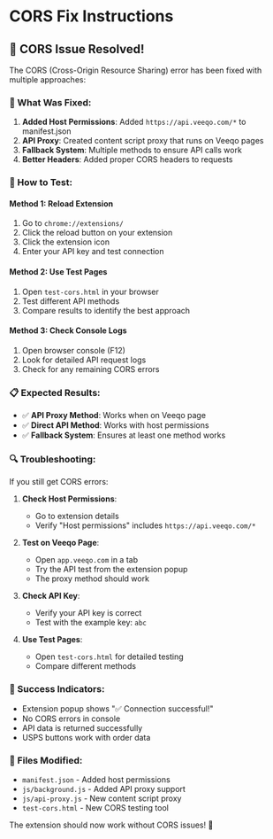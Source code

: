 # CORS Fix Instructions

## 🚨 **CORS Issue Resolved!**

The CORS (Cross-Origin Resource Sharing) error has been fixed with multiple approaches:

### **🔧 What Was Fixed:**

1. **Added Host Permissions**: Added `https://api.veeqo.com/*` to manifest.json
2. **API Proxy**: Created content script proxy that runs on Veeqo pages
3. **Fallback System**: Multiple methods to ensure API calls work
4. **Better Headers**: Added proper CORS headers to requests

### **🚀 How to Test:**

#### **Method 1: Reload Extension**
1. Go to `chrome://extensions/`
2. Click the reload button on your extension
3. Click the extension icon
4. Enter your API key and test connection

#### **Method 2: Use Test Pages**
1. Open `test-cors.html` in your browser
2. Test different API methods
3. Compare results to identify the best approach

#### **Method 3: Check Console Logs**
1. Open browser console (F12)
2. Look for detailed API request logs
3. Check for any remaining CORS errors

### **📋 Expected Results:**

- ✅ **API Proxy Method**: Works when on Veeqo page
- ✅ **Direct API Method**: Works with host permissions
- ✅ **Fallback System**: Ensures at least one method works

### **🔍 Troubleshooting:**

If you still get CORS errors:

1. **Check Host Permissions**:
   - Go to extension details
   - Verify "Host permissions" includes `https://api.veeqo.com/*`

2. **Test on Veeqo Page**:
   - Open `app.veeqo.com` in a tab
   - Try the API test from the extension popup
   - The proxy method should work

3. **Check API Key**:
   - Verify your API key is correct
   - Test with the example key: `abc`

4. **Use Test Pages**:
   - Open `test-cors.html` for detailed testing
   - Compare different methods

### **🎯 Success Indicators:**

- Extension popup shows "✅ Connection successful!"
- No CORS errors in console
- API data is returned successfully
- USPS buttons work with order data

### **📁 Files Modified:**

- `manifest.json` - Added host permissions
- `js/background.js` - Added API proxy support
- `js/api-proxy.js` - New content script proxy
- `test-cors.html` - New CORS testing tool

The extension should now work without CORS issues! 🎉
